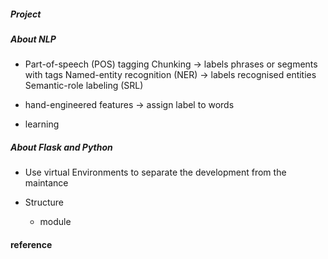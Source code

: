 ##### Project

##### About NLP
  * Part-of-speech (POS) tagging 
    Chunking -> labels phrases or segments with tags
    Named-entity recognition (NER) -> labels recognised entities
    Semantic-role labeling (SRL)

  * hand-engineered features -> assign label to words 

  * learning

##### About Flask and Python
  * Use virtual Environments to separate the development from the maintance 

  * Structure
    - module

#### reference


